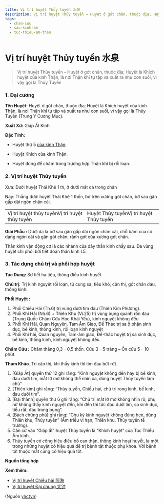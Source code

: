 ```yaml
---
title: Vị trí huyệt Thủy tuyền 水泉
description: Vị trí huyệt Thủy tuyền – Huyệt ở gót chân, thuộc địa; Huyệt là Khích huyệt của kinh Thận, là nơi Thận khí tụ tập và xuất ra như con suối, vì vậy gọi là Thủy Tuyền
tags:
  - cham-cuu
  - sau-kinh-am
  - tuc-thieu-am-than
---
```


# Vị trí huyệt Thủy tuyền 水泉 

> Vị trí huyệt Thủy tuyền – Huyệt ở gót chân, thuộc địa; Huyệt là Khích huyệt của kinh Thận, là nơi Thận khí tụ tập và xuất ra như con suối, vì vậy gọi là Thủy Tuyền

### 1. Đại cương

**Tên Huyệt**: Huyệt ở gót chân, thuộc địa; Huyệt là Khích huyệt của kinh Thận, là nơi Thận khí tụ tập và xuất ra như con suối, vì vậy gọi là Thủy Tuyền (Trung Y Cương Mục).

**Xuất Xứ:** Giáp Ất Kinh.

**Đặc Tính:**

+ Huyệt thứ 5 [của kinh Thận](/yhctvn/kinh-tuc-thieu-am-than/).

+ Huyệt Khích của kinh Thận.

+ Huyệt dùng để châm trong trường hợp Thận khí bị rối loạn.

### 2. Vị trí huyệt Thủy tuyền

Xưa: Dưới huyệt Thái Khê 1 th, ở dưới mắt cá trong chân

Nay: Thẳng dưới huyệt Thái Khê 1 thốn, bờ trên xương gót chân, bờ sau gân gấp dài ngón chân cái.

|  |  |
| --- | --- |
| Vị trí huyệt thủy tuyềnVị trí huyệt thủy tuyền | Huyệt Thủy tuyềnVị trí huyệt Thủy tuyền |

**Giải Phẫu :** Dưới da là bờ sau gân gấp dài ngón chân cái, chỗ bám của cơ dạng ngón cái và gân gót chân, rãnh gót của xương gót chân.

Thần kinh vận động cơ là các nhánh của dây thần kinh chầy sau. Da vùng huyệt chi phối bởi tiết đoạn thần kinh L5.

### 3. Tác dụng chủ trị và phối hợp huyệt

**Tác Dụng:** Sơ tiết hạ tiêu, thông điều kinh huyết.

**Chủ trị:** Trị kinh nguyệt rối loạn, tử cung sa, tiểu khó, cận thị, gót chân đau, thống kinh.

**Phối Huyệt :**

1. Phối Chiếu Hải (Th.6) trị vùng dưới tim đau (Thiên Kim Phương).
2. Phối Khí Hải (Nh.6) + Thiên Khu (Vi.25) trị vùng bụng quanh rốn đau (Trung Quốc Châm Cứu Học Khái Yếu), kinh nguyệt không đều
3. Phối Khí Hải, Quan Nguyên, Tam Âm Giao, Đề Thác trị sa ộ phận sinh dục, bế kinh, thống kinh, rồi loạn kinh nguyệt
4. Phối Khí hải, Quan nguyên, Tam-âm giao, Đề-thác huyệt trị sa sinh dục, bế kinh, thống kinh, kinh nguyệt không đều.

**Châm Cứu :** Châm thẳng 0,3 – 0,5 thốn. Cứu 3 – 5 tráng – Ôn cứu 5 – 10 phút.

**Tham Khảo**. Trị cận thị, khi thấy kinh thì tim đau bứt rứt.

1. [Giáp Ất] quyển thứ 12 ghi rằng: “Kinh nguyệt không đến hay bị bế kinh, đau dưới tim, mắt lờ mờ không thể nhìn xa, dùng huyệt Thủy tuyền làm chủ”
2. [Thiên kim] ghi rằng: “Thủy tuyền, Chiều hải, chủ trị rong kinh, bế kinh, đau dưới tim”.
3. [Đại thành] quyển thứ 6 ghi rằng: “Chủ trị mắt lờ mờ không nhìn rõ, phụ nữ không thấy kinh nguyệt đến, khi đến thì tức đau dưới tim, sa sinh dục, tiểu rắt, đau trong bụng”.
4. [Bách chứng phú] ghi rằng: “Chu kỳ kinh nguyệt không đúng hẹn, dùng Thiên khu, Thủy tuyền” (Âm triều vi hạn, Thiên khu, Thúy tuyển tế trường).
5. Căn cứ vào “Giáp ất” huyệt Thủy tuyền là “Khích huyệt” của Túc Thiếu Âm kinh.
6. Thủy tuyền có công hiệu điều bổ can thận, thông kinh hoạt huyết, là một trong những huyệt có hiệu quả để trị bệnh tật thuộc phụ khoa. Với bệnh tật thuộc mắt cũng có hiệu quả tốt.

**Nguồn tổng hợp**

**Xem thêm:**

* [Vị trí huyệt Chiếu hải 照海](/yhctvn/vi-tri-huyet-chieu-hai-%e7%85%a7%e6%b5%b7/)
* [Vị trí huyệt Đại chung 大钟](/yhctvn/vi-tri-huyet-dai-chung-%e5%a4%a7%e9%92%9f/)

(Nguồn <a href="https://yhctvn.com/vi-tri-huyet-thuy-tuyen-水泉/" target="_blank">yhctvn</a>)
